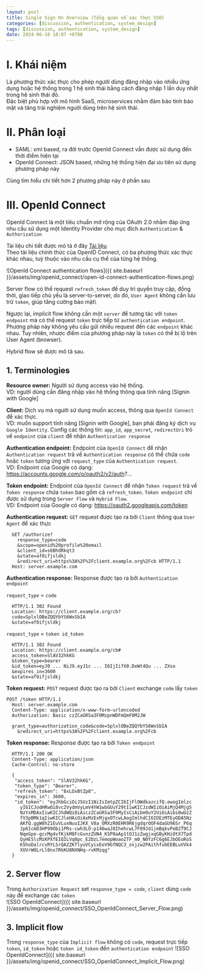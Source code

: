 ```yaml
---
layout: post
title: Single Sign On Overview (Tổng quan về xác thực SSO)
categories: [discussion, authentication, system_design]
tags: [discussion, authentication, system_design]
date: 2024-06-18 18:07 +0700
---
```


# I. Khái niệm
Là phương thức xác thực cho phép người dùng đăng nhập vào nhiều ứng dụng hoặc hệ thống trong 1 hệ sinh thái bằng cách đăng nhập 1 lần duy nhất trong hệ sinh thái đó.\
Đặc biệt phù hợp với mô hình SaaS, microservices nhằm đảm bảo tính bảo mật và tăng trải nghiệm người dùng trên hệ sinh thái.

# II. Phân loại
- SAML: xml based, ra đời trước OpenId Connect vẫn được sử dụng đến thời điểm hiện tại
- OpenId Connect: JSON based, những hệ thống hiện đại ưu tiên sử dụng phương pháp này

Cùng tìm hiểu chi tiết hơn 2 phương pháp này ở phần sau

# III. OpenId Connect
OpenId Connect là một tiêu chuẩn mở rộng của OAuth 2.0 nhằm đáp ứng nhu cầu sử dụng một Identity Provider cho mục đích `Authentication` & `Authorization`

Tài liệu chi tiết được mô tả ở đây [Tài liệu](https://openid.net/specs/openid-connect-core-1_0.html)\
Theo tài liệu chính thức của OpenID Connect, có ba phương thức xác thực khác nhau, tuỳ thuộc vào nhu cầu cụ thể của từng hệ thống.

![OpenId Connect authentication flows]({{ site.baseurl }}/assets/img/openid_connect/open-id-connect-authentication-flows.png)

Server flow có thể request `refresh_token` để duy trì quyền truy cập, đồng thời, giao tiếp chủ yếu là server-to-server, do đó, `User Agent` không cần lưu trữ `token`, giúp tăng cường bảo mật\

Ngược lại, implicit flow không cần một `server` để tương tác với `token endpoint` mà có thể request `token` trực tiếp từ `authentication endpoint`.\
Phương pháp này không yêu cầu gửi nhiều request đến các `endpoint` khác nhau. Tuy nhiên, nhược điểm của phương pháp này là `token` có thể bị lộ trên User Agent (browser).

Hybrid flow sẽ được mô tả sau.
## 1. Terminologies
**Resource owner:** Người sử dụng access vào hệ thống.\
VD: người dùng cần đăng nhập vào hệ thống thông qua tính năng [Signin with Google]

**Client:** Dịch vụ mà người sử dụng muốn access, thông qua `OpenId Connect` để xác thực.\
VD: muốn support tính năng [Signin with Google], bạn phải đăng ký dịch vụ `Google Identity`. Config các thông tin: `app_id`, `app_secret`, `redirectUri` trỏ về `endpoint` của `client` để nhận `Authentication response`

**Authentication endpoint:** Endpoint của `OpenId Connect` để nhận `Authentication request` trả về `Authentication response` có thể chứa `code` hoặc `token` tương ứng với `request_type` của `Authentication request`.\
VD: Endpoint của Google có dạng: https://accounts.google.com/o/oauth2/v2/auth?...

**Token endpoint:** Endpoint của `OpenId Connect` để nhận `Token request` trả về `Token response` chứa `token` bao gồm cả `refresh_token`. `Token endpoint` chỉ được sử dụng trong `Server Flow` và `Hybrid Flow`.\
VD: Endpoint của Google có dạng: https://oauth2.googleapis.com/token

**Authentication request:** `GET` request được tạo ra bởi `Client` thông qua `User Agent` để xác thực

```
  GET /authorize?
    response_type=code
    &scope=openid%20profile%20email
    &client_id=s6BhdRkqt3
    &state=af0ifjsldkj
    &redirect_uri=https%3A%2F%2Fclient.example.org%2Fcb HTTP/1.1
  Host: server.example.com
```
**Authentication response:** Response được tạo ra bởi `Authentication endpoint`

`request_type` = `code`
```
  HTTP/1.1 302 Found
  Location: https://client.example.org/cb?
  code=SplxlOBeZQQYbYS6WxSbIA
  &state=af0ifjsldkj
```
`request_type` = `token id_token`

```
  HTTP/1.1 302 Found
  Location: https://client.example.org/cb#
  access_token=SlAV32hkKG
  &token_type=bearer
  &id_token=eyJ0 ... NiJ9.eyJ1c ... I6IjIifX0.DeWt4Qu ... ZXso
  &expires_in=3600
  &state=af0ifjsldkj
```
**Token request:** `POST` request được tạo ra bởi `Client` exchange `code` lấy `token`

```
POST /token HTTP/1.1
  Host: server.example.com
  Content-Type: application/x-www-form-urlencoded
  Authorization: Basic czZCaGRSa3F0MzpnWDFmQmF0M2JW

  grant_type=authorization_code&code=SplxlOBeZQQYbYS6WxSbIA
    &redirect_uri=https%3A%2F%2Fclient.example.org%2Fcb
```
**Token response:** Response được tạo ra bởi `Token endpoint`

```
  HTTP/1.1 200 OK
  Content-Type: application/json
  Cache-Control: no-store

  {
   "access_token": "SlAV32hkKG",
   "token_type": "Bearer",
   "refresh_token": "8xLOxBtZp8",
   "expires_in": 3600,
   "id_token": "eyJhbGciOiJSUzI1NiIsImtpZCI6IjFlOWdkazcifQ.ewogImlzc
     yI6ICJodHRwOi8vc2VydmVyLmV4YW1wbGUuY29tIiwKICJzdWIiOiAiMjQ4Mjg5
     NzYxMDAxIiwKICJhdWQiOiAiczZCaGRSa3F0MyIsCiAibm9uY2UiOiAibi0wUzZ
     fV3pBMk1qIiwKICJleHAiOiAxMzExMjgxOTcwLAogImlhdCI6IDEzMTEyODA5Nz
     AKfQ.ggW8hZ1EuVLuxNuuIJKX_V8a_OMXzR0EHR9R6jgdqrOOF4daGU96Sr_P6q
     Jp6IcmD3HP99Obi1PRs-cwh3LO-p146waJ8IhehcwL7F09JdijmBqkvPeB2T9CJ
     NqeGpe-gccMg4vfKjkM8FcGvnzZUN4_KSP0aAp1tOJ1zZwgjxqGByKHiOtX7Tpd
     QyHE5lcMiKPXfEIQILVq0pc_E2DzL7emopWoaoZTF_m0_N0YzFC6g6EJbOEoRoS
     K5hoDalrcvRYLSrQAZZKflyuVCyixEoV9GfNQC3_osjzw2PAithfubEEBLuVVk4
     XUVrWOLrLl0nx7RkKU8NXNHq-rvKMzqg"
  }
```

## 2. Server flow
Trong `Authorization Request` set `response_type = code`, `client` dùng `code` này để exchange các `token`\
![SSO OpenIdConnect]({{ site.baseurl }}/assets/img/openid_connect/SSO_OpenIdConnect_Server_Flow.png)

## 3. Implicit flow
Trong `response_type` của `Implicit flow` không có `code`, request trực tiếp `token`, `id_token` hoặc `token id_token` đến `authentication endpoint`
![SSO OpenIdConnect]({{ site.baseurl }}/assets/img/openid_connect/SSO_OpenIdConnect_Implicit_Flow.png)
